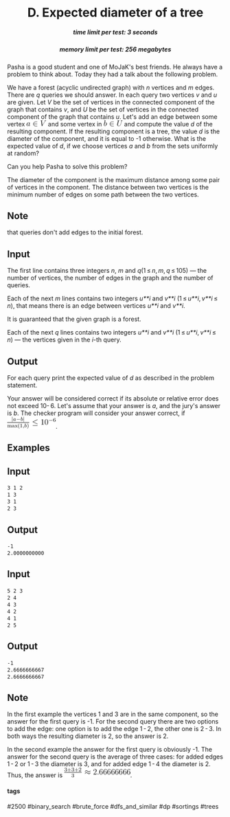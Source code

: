 <h1 style='text-align: center;'> D. Expected diameter of a tree</h1>

<h5 style='text-align: center;'>time limit per test: 3 seconds</h5>
<h5 style='text-align: center;'>memory limit per test: 256 megabytes</h5>

Pasha is a good student and one of MoJaK's best friends. He always have a problem to think about. Today they had a talk about the following problem.

We have a forest (acyclic undirected graph) with *n* vertices and *m* edges. There are *q* queries we should answer. In each query two vertices *v* and *u* are given. Let *V* be the set of vertices in the connected component of the graph that contains *v*, and *U* be the set of vertices in the connected component of the graph that contains *u*. Let's add an edge between some vertex ![](images/16564d5ea985b3a19b9c976c45a3584ab34a332e.png) and some vertex in ![](images/7ee9276c1951e3f1f15d7dc61a5012fa00d1ca1c.png) and compute the value *d* of the resulting component. If the resulting component is a tree, the value *d* is the diameter of the component, and it is equal to -1 otherwise. What is the expected value of *d*, if we choose vertices *a* and *b* from the sets uniformly at random?

Can you help Pasha to solve this problem?

The diameter of the component is the maximum distance among some pair of vertices in the component. The distance between two vertices is the minimum number of edges on some path between the two vertices.

## Note

 that queries don't add edges to the initial forest. 

## Input

The first line contains three integers *n*, *m* and *q*(1 ≤ *n*, *m*, *q* ≤ 105) — the number of vertices, the number of edges in the graph and the number of queries.

Each of the next *m* lines contains two integers *u**i* and *v**i* (1 ≤ *u**i*, *v**i* ≤ *n*), that means there is an edge between vertices *u**i* and *v**i*.

It is guaranteed that the given graph is a forest.

Each of the next *q* lines contains two integers *u**i* and *v**i* (1 ≤ *u**i*, *v**i* ≤ *n*) — the vertices given in the *i*-th query.

## Output

For each query print the expected value of *d* as described in the problem statement.

Your answer will be considered correct if its absolute or relative error does not exceed 10- 6. Let's assume that your answer is *a*, and the jury's answer is *b*. The checker program will consider your answer correct, if ![](images/c97ba2000ebfad962bff7ffd8d043594f5ae1086.png).

## Examples

## Input


```
3 1 2  
1 3  
3 1  
2 3  

```
## Output


```
-1  
2.0000000000  

```
## Input


```
5 2 3  
2 4  
4 3  
4 2  
4 1  
2 5  

```
## Output


```
-1  
2.6666666667  
2.6666666667  

```
## Note

In the first example the vertices 1 and 3 are in the same component, so the answer for the first query is -1. For the second query there are two options to add the edge: one option is to add the edge 1 - 2, the other one is 2 - 3. In both ways the resulting diameter is 2, so the answer is 2.

In the second example the answer for the first query is obviously -1. The answer for the second query is the average of three cases: for added edges 1 - 2 or 1 - 3 the diameter is 3, and for added edge 1 - 4 the diameter is 2. Thus, the answer is ![](images/f12c59a7dfd20580ff1e8e5eeab9ecd19cb3c3f1.png).



#### tags 

#2500 #binary_search #brute_force #dfs_and_similar #dp #sortings #trees 